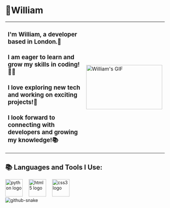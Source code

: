 <h1>🧗William</h1>

<table>
  <tr>
    <td>
      <h3>
        I'm William, a developer based in London.🌃
      <h3>
        I am eager to learn and grow my skills in coding!👨‍💻
      <h3>
        I love exploring new tech and working on exciting projects!🚀
      <h3>
        I look forward to connecting with developers and growing my knowledge!📚
      </h3>
    </td>
    <td>
      <img width="240" height="140" src="https://media1.tenor.com/m/5IW2P62ENCAAAAAd/sharingan-naruto.gif" alt="William's GIF" />
    </td>
  </tr>
</table>

<h2>📚 Languages and Tools I Use:</h2>

<div align="left">
  <img src="https://cdn.jsdelivr.net/gh/devicons/devicon/icons/python/python-original.svg" height="55" alt="python logo"  />
  <img width="11" />
  <img src="https://cdn.jsdelivr.net/gh/devicons/devicon/icons/html5/html5-original.svg" height="55" alt="html5 logo"  />
  <img width="11" />
  <img src="https://cdn.jsdelivr.net/gh/devicons/devicon/icons/css3/css3-original.svg" height="55" alt="css3 logo"  />
</div>
 
</div>

<picture>
  <source media="(prefers-color-scheme: dark)" srcset="https://raw.githubusercontent.com/tobiasmeyhoefer/tobiasmeyhoefer/output/github-snake-dark.svg" />
  <source media="(prefers-color-scheme: light)" srcset="https://raw.githubusercontent.com/tobiasmeyhoefer/tobiasmeyhoefer/output/github-snake.svg" />
  <img alt="github-snake" src="https://raw.githubusercontent.com/tobiasmeyhoefer/tobiasmeyhoefer/output/github-snake.svg" />
</picture>













